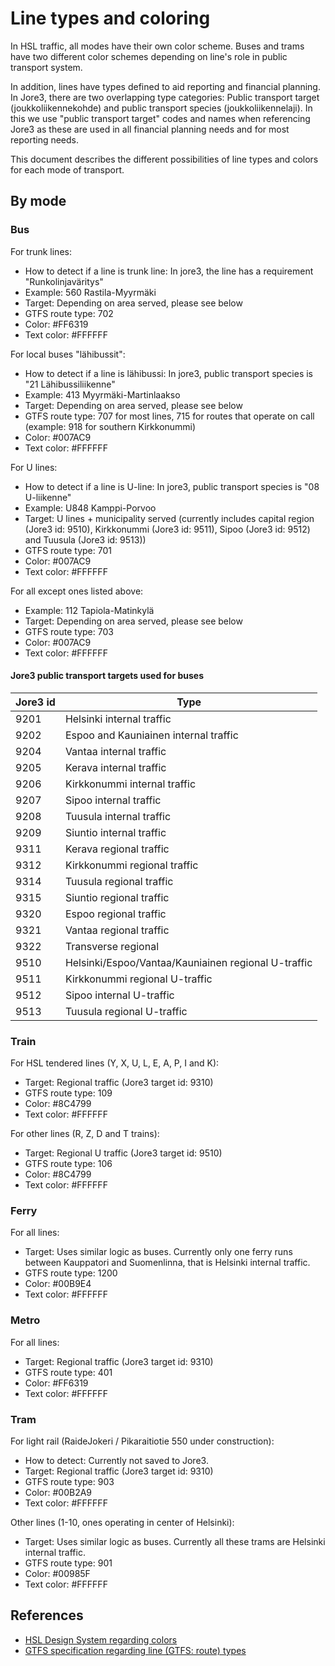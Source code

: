 # Line types and coloring

In HSL traffic, all modes have their own color scheme. Buses and trams have two different color schemes depending on line's role in public transport system.

In addition, lines have types defined to aid reporting and financial planning. In Jore3, there are two overlapping type categories: Public transport target (joukkoliikennekohde) and public transport species (joukkoliikennelaji). In this we use "public transport target" codes and names when referencing Jore3 as these are used in all financial planning needs and for most reporting needs.

This document describes the different possibilities of line types and colors for each mode of transport.

## By mode

### Bus

For trunk lines:
* How to detect if a line is trunk line: In jore3, the line has a requirement "Runkolinjaväritys"
* Example: 560 Rastila-Myyrmäki
* Target: Depending on area served, please see below
* GTFS route type: 702
* Color: #FF6319
* Text color: #FFFFFF

For local buses "lähibussit":
* How to detect if a line is lähibussi: In jore3, public transport species is "21 Lähibussiliikenne"
* Example: 413 Myyrmäki-Martinlaakso
* Target: Depending on area served, please see below
* GTFS route type: 707 for most lines, 715 for routes that operate on call (example: 918 for southern Kirkkonummi)
* Color: #007AC9
* Text color: #FFFFFF

For U lines:
* How to detect if a line is U-line: In jore3, public transport species is "08 U-liikenne"
* Example: U848 Kamppi-Porvoo
* Target: U lines + municipality served (currently includes capital region (Jore3 id: 9510), Kirkkonummi (Jore3 id: 9511), Sipoo (Jore3 id: 9512) and Tuusula (Jore3 id: 9513))
* GTFS route type: 701
* Color: #007AC9
* Text color: #FFFFFF

For all except ones listed above:
* Example: 112 Tapiola-Matinkylä
* Target: Depending on area served, please see below
* GTFS route type: 703
* Color: #007AC9
* Text color: #FFFFFF

#### Jore3 public transport targets used for buses
|Jore3 id|Type|
|--------|----|
|9201|Helsinki internal traffic|
|9202|Espoo and Kauniainen internal traffic|
|9204|Vantaa internal traffic|
|9205|Kerava internal traffic|
|9206|Kirkkonummi internal traffic|
|9207|Sipoo internal traffic|
|9208|Tuusula internal traffic|
|9209|Siuntio internal traffic|
|9311|Kerava regional traffic|
|9312|Kirkkonummi regional traffic|
|9314|Tuusula regional traffic|
|9315|Siuntio regional traffic|
|9320|Espoo regional traffic|
|9321|Vantaa regional traffic|
|9322|Transverse regional|
|9510|Helsinki/Espoo/Vantaa/Kauniainen regional U-traffic|
|9511|Kirkkonummi regional U-traffic|
|9512|Sipoo internal U-traffic|
|9513|Tuusula regional U-traffic|

### Train

For HSL tendered lines (Y, X, U, L, E, A, P, I and K):
* Target: Regional traffic (Jore3 target id: 9310)
* GTFS route type: 109
* Color: #8C4799
* Text color: #FFFFFF

For other lines (R, Z, D and T trains):
* Target: Regional U traffic (Jore3 target id: 9510)
* GTFS route type: 106
* Color: #8C4799
* Text color: #FFFFFF

### Ferry

For all lines:
* Target: Uses similar logic as buses. Currently only one ferry runs between Kauppatori and Suomenlinna, that is Helsinki internal traffic.
* GTFS route type: 1200
* Color: #00B9E4
* Text color: #FFFFFF

### Metro

For all lines:
* Target: Regional traffic (Jore3 target id: 9310)
* GTFS route type: 401
* Color: #FF6319
* Text color: #FFFFFF

### Tram

For light rail (RaideJokeri / Pikaraitiotie 550 under construction):
* How to detect: Currently not saved to Jore3.
* Target: Regional traffic (Jore3 target id: 9310)
* GTFS route type: 903
* Color: #00B2A9
* Text color: #FFFFFF

Other lines (1-10, ones operating in center of Helsinki):
* Target: Uses similar logic as buses. Currently all these trams are Helsinki internal traffic.
* GTFS route type: 901
* Color: #00985F
* Text color: #FFFFFF


## References

* [HSL Design System regarding colors](https://tyyliopas.hsl.fi/d/h8JR9dHeqfgd/braendi#/visuaalinen-ilme/vaerit)
* [GTFS specification regarding line (GTFS: route) types](https://developers.google.com/transit/gtfs/reference/extended-route-types)
